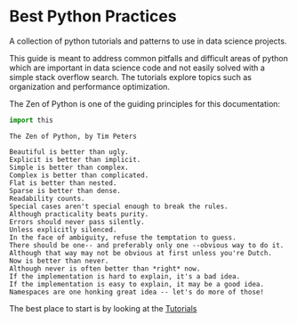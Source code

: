 # Best Python Practices

A collection of python tutorials and patterns to use in data science projects.

This guide is meant to address common pitfalls and difficult areas of python
which are important in data science code and not easily solved with a
simple stack overflow search. The tutorials explore topics such as organization 
and performance optimization.

The Zen of Python is one of the guiding principles for this documentation:

```python
import this
```
```text
The Zen of Python, by Tim Peters

Beautiful is better than ugly.
Explicit is better than implicit.
Simple is better than complex.
Complex is better than complicated.
Flat is better than nested.
Sparse is better than dense.
Readability counts.
Special cases aren't special enough to break the rules.
Although practicality beats purity.
Errors should never pass silently.
Unless explicitly silenced.
In the face of ambiguity, refuse the temptation to guess.
There should be one-- and preferably only one --obvious way to do it.
Although that way may not be obvious at first unless you're Dutch.
Now is better than never.
Although never is often better than *right* now.
If the implementation is hard to explain, it's a bad idea.
If the implementation is easy to explain, it may be a good idea.
Namespaces are one honking great idea -- let's do more of those!
```

The best place to start is by looking at the [Tutorials](tutorials.md)

